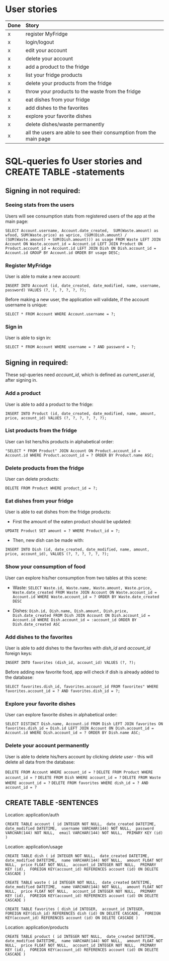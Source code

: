 # User stories

| Done | Story  |
|:-----| :----------|
| x    | register MyFridge | 
| x    | login/logout |
| x    | edit your account |
| x    | delete your account | 
| x    | add a product to the fridge |
| x    | list your fridge products |
| x    | delete your products from the fridge |
| x    | throw your products to the waste from the fridge
| x    | eat dishes from your fridge
| x    | add dishes to the favorites
| x    | explore your favorite dishes
| x    | delete dishes/waste permanently
| x    | all the users are able to see their consumption from the main page


# SQL-queries fo User stories and CREATE TABLE -statements

## Signing in not required:

### Seeing stats from the users

Users will see consumption stats from registered users of the app at the main page:

`SELECT Account.username, Account.date_created,  SUM(Waste.amount) as wfood, SUM(Waste.price) as wprice, (SUM(Dish.amount) / (SUM(Waste.amount) + SUM(Dish.amount))) as usage FROM Waste
         	        LEFT JOIN Account ON Waste.account_id = Account.id
                    LEFT JOIN Product ON Product.account_id = Account.id
                    LEFT JOIN Dish ON Dish.account_id = Account.id
		            GROUP BY Account.id
                    ORDER BY usage DESC;`

### Register MyFridge 

User is able to make a new account: 

`INSERT INTO Account (id, date_created, date_modified, name, username, password) VALUES (?, ?, ?, ?, ?, ?);`

Before making a new user, the application will validate, if the account username is unique:

`SELECT * FROM Account WHERE Account.username = ?;` 

### Sign in 

User is able to sign in:

`SELECT * FROM Account WHERE username = ? AND password = ?;`

## Signing in required:

These sql-queries need _account_id_, which is defined as _current_user.id_, after signing in. 

### Add a product

User is able to add a product to the fridge:

`INSERT INTO Product (id, date_created, date_modified, name, amount, price, account_id) VALUES (?, ?, ?, ?, ?, ?);`


### List products from the fridge

User can list hers/his products in alphabetical order:

`"SELECT * FROM Product"
                    JOIN Account ON Product.account_id = Account.id
                    WHERE Product.account_id = ?
		            ORDER BY Product.name ASC;`

### Delete products from the fridge

User can delete products:

`DELETE FROM Product WHERE product_id = ?;`

### Eat dishes from your fridge

User is able to eat dishes from the fridge products:

- First the amount of the eaten product should be updated:

`UPDATE Product SET amount = ? WHERE Product_id = ?;`

- Then, new dish can be made with: 

`INSERT INTO Dish (id, date_created, date_modified, name, amount, price, account_id), VALUES (?, ?, ?, ?, ?, ?);`

### Show your consumption of food

User can explore his/her consumption from two tables at this scene:

- Waste: `SELECT Waste.id, Waste.name, Waste.amount, Waste.price, Waste.date_created FROM Waste
                     JOIN Account ON Waste.account_id = Account.id
                     WHERE Waste.account_id = ?
             ORDER BY Waste.date_created DESC`

- Dishes: `Dish.id, Dish.name, Dish.amount, Dish.price, Dish.date_created FROM Dish
                     JOIN Account ON Dish.account_id = Account.id
                     WHERE Dish.account_id = :account_id
             ORDER BY Dish.date_created ASC`

### Add dishes to the favorites

User is able to add dishes to the favorites with _dish_id_ and _account_id_ foreign keys:

`INSERT INTO favorites (dish_id, account_id) VALUES (?, ?);`

Before adding new favorite food, app will check if dish is already added to the database:

`SELECT favorites.dish_id, favorites.account_id FROM favorites"
                    WHERE favorites.account_id = ? AND favorites.dish_id = ?;`


### Explore your favorite dishes

User can explore favorite dishes in alphabetical order:

`SELECT DISTINCT Dish.name, Account.id FROM Dish
                    LEFT JOIN favorites ON favorites.dish_id = Dish.id
                    LEFT JOIN Account ON Dish.account_id = Account.id
                    WHERE Dish.account_id = ?
            		ORDER BY Dish.name ASC;`

### Delete your account permanently

User is able to delete his/hers account by clicking _delete user_ - this will delete all data from the database:

`DELETE FROM Account WHERE account_id = ?`
`DELETE FROM Product WHERE account_id = ?`
`DELETE FROM Dish WHERE account_id = ?`
`DELETE FROM Waste WHERE account_id = ?`
`DELETE FROM favorites WHERE dish_id = ? AND account_id = ?`

## CREATE TABLE -SENTENCES

Location: application/auth

`CREATE TABLE account (
    id INTEGER NOT NULL, 
    date_created DATETIME, 
    date_modified DATETIME, 
    username VARCHAR(144) NOT NULL, 
    password VARCHAR(144) NOT NULL, 
    email VARCHAR(144) NOT NULL, 
    PRIMARY KEY (id)
)`

Location: application/usage

`CREATE TABLE dish (
    id INTEGER NOT NULL, 
    date_created DATETIME, 
    date_modified DATETIME, 
    name VARCHAR(144) NOT NULL, 
    amount FLOAT NOT NULL, 
    price FLOAT NOT NULL, 
    account_id INTEGER NOT NULL, 
    PRIMARY KEY (id), 
    FOREIGN KEY(account_id) REFERENCES account (id) ON DELETE CASCADE
)`

`
CREATE TABLE waste (
    id INTEGER NOT NULL, 
    date_created DATETIME, 
    date_modified DATETIME, 
    name VARCHAR(144) NOT NULL, 
    amount FLOAT NOT NULL, 
    price FLOAT NOT NULL, 
    account_id INTEGER NOT NULL, 
    PRIMARY KEY (id), 
    FOREIGN KEY(account_id) REFERENCES account (id) ON DELETE CASCADE
)
`

`
CREATE TABLE favorites (
    dish_id INTEGER, 
    account_id INTEGER, 
    FOREIGN KEY(dish_id) REFERENCES dish (id) ON DELETE CASCADE, 
    FOREIGN KEY(account_id) REFERENCES account (id) ON DELETE CASCADE
)
`

Location: application/products

`CREATE TABLE product (
    id INTEGER NOT NULL, 
    date_created DATETIME, 
    date_modified DATETIME, 
    name VARCHAR(144) NOT NULL, 
    amount FLOAT NOT NULL, 
    price FLOAT NOT NULL, 
    account_id INTEGER NOT NULL, 
    PRIMARY KEY (id), 
    FOREIGN KEY(account_id) REFERENCES account (id) ON DELETE CASCADE
)
`











